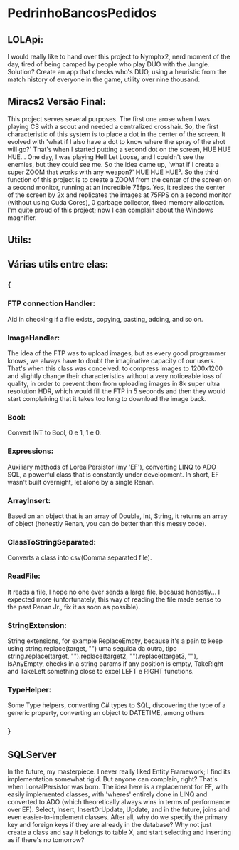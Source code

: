 # PedrinhoBancosPedidos

## LOLApi:
I would really like to hand over this project to Nymphx2, nerd moment of the day, tired of being camped by people who play DUO with the Jungle. Solution? Create an app that checks who's DUO, using a heuristic from the match history of everyone in the game, utility over nine thousand.

## Miracs2 Versão Final:
This project serves several purposes. The first one arose when I was playing CS with a scout and needed a centralized crosshair. So, the first characteristic of this system is to place a dot in the center of the screen. It evolved with 'what if I also have a dot to know where the spray of the shot will go?' That's when I started putting a second dot on the screen, HUE HUE HUE... One day, I was playing Hell Let Loose, and I couldn't see the enemies, but they could see me. So the idea came up, 'what if I create a super ZOOM that works with any weapon?' HUE HUE HUE². So the third function of this project is to create a ZOOM from the center of the screen on a second monitor, running at an incredible 75fps. Yes, it resizes the center of the screen by 2x and replicates the images at 75FPS on a second monitor (without using Cuda Cores), 0 garbage collector, fixed memory allocation. I'm quite proud of this project; now I can complain about the Windows magnifier. 

## Utils:

## Várias utils entre elas:
### {
  ### FTP connection Handler:
  Aid in checking if a file exists, copying, pasting, adding, and so on.
  
  ### ImageHandler:
  The idea of the FTP was to upload images, but as every good programmer knows, we always have to doubt the imaginative capacity of our users. That's when this class was conceived: to compress images to 1200x1200 and slightly change their characteristics without a very noticeable loss of quality, in order to prevent them from uploading images in 8k super ultra resolution HDR, which would fill the FTP in 5 seconds and then they would start complaining that it takes too long to download the image back.
  
  ### Bool:
  Convert INT to Bool, 0 e 1, 1 e 0.
  
  ### Expressions:
  Auxiliary methods of LorealPersistor (my 'EF'), converting LINQ to ADO SQL, a powerful class that is constantly under development. In short, EF wasn't built overnight, let alone by a single Renan.
  
  ### ArrayInsert:
  Based on an object that is an array of Double, Int, String, it returns an array of object (honestly Renan, you can do better than this messy code).
  
  ### ClassToStringSeparated:
  Converts a class into csv(Comma separated file).
  
  ### ReadFile:
  It reads a file, I hope no one ever sends a large file, because honestly... I expected more (unfortunately, this way of reading the file made sense to the past Renan Jr., fix it as soon as possible).
  
  ### StringExtension:
  String extensions, for example ReplaceEmpty, because it's a pain to keep using string.replace(target, "") uma seguida da outra, tipo string.replace(target, "").replace(target2, "").replace(target3, ""), IsAnyEmpty, checks in a string params if any position is empty, TakeRight and TakeLeft something close to excel LEFT e RIGHT functions.

  ### TypeHelper:
  Some Type helpers, converting C# types to SQL, discovering the type of a generic property, converting an object to DATETIME, among others
### }

## SQLServer

In the future, my masterpiece. I never really liked Entity Framework; I find its implementation somewhat rigid. But anyone can complain, right? That's when LorealPersistor was born. The idea here is a replacement for EF, with easily implemented classes, with 'wheres' entirely done in LINQ and converted to ADO (which theoretically always wins in terms of performance over EF). Select, Insert, InsertOrUpdate, Update, and in the future, joins and even easier-to-implement classes. After all, why do we specify the primary key and foreign keys if they are already in the database? Why not just create a class and say it belongs to table X, and start selecting and inserting as if there's no tomorrow?
